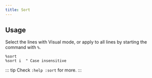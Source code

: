 ```yaml
---
title: Sort
---
```


## Usage

Select the lines with Visual mode,
or apply to all lines by starting the command with `%`.

```vim
%sort
%sort i  " Case insensitive
```

::: tip
Check `:help :sort` for more.
:::
